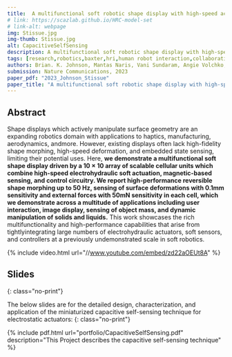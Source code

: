 ```yaml
---
title:  A multifunctional soft robotic shape display with high-speed actuation, sensing, and control
# link: https://scazlab.github.io/HRC-model-set
# link-alt: webpage
img: Stissue.jpg
img-thumb: Stissue.jpg
alt: CapacitiveSelfSensing
description: A multifunctional soft robotic shape display with high-speed actuation, sensing, and control
tags: [research,robotics,baxter,hri,human robot interaction,collaborative manufacturing,human robot collaboration,advanced manufacturing,open source,github]
authors: Brian. K. Johnson, Mantas Naris, Vani Sundaram, Angie Volchko, Khoi Ly, Shane K. Mitchell, Eric Acome, Nicholas Kellaris, Christoph Keplinger, Nikolaus Correll, James S. Humbert, and Mark E. Rentschler
submission: Nature Communications, 2023
paper_pdf: "2023_Johnson_Stissue"
paper_title: "A multifunctional soft robotic shape display with high-speed actuation, sensing, and control"
---
```

## Abstract

Shape displays which actively manipulate surface geometry are an expanding robotics domain with applications to haptics, manufacturing, aerodynamics,
andmore. However, existing displays often lack high-fidelity shape morphing, high-speed deformation, and embedded state sensing, limiting their potential
uses. Here, **we demonstrate a multifunctional soft shape display driven by a 10 × 10 array of scalable cellular units which combine high-speed electrohydraulic
soft actuation, magnetic-based sensing, and control circuitry. We report high-performance reversible shape morphing up to 50 Hz, sensing of
surface deformations with 0.1mm sensitivity and external forces with 50mN sensitivity in each cell, which we demonstrate across a multitude of applications
including user interaction, image display, sensing of object mass, and dynamic manipulation of solids and liquids.** This work showcases the rich multifunctionality and high-performance capabilities that arise from tightlyintegrating large numbers of electrohydraulic actuators, soft sensors, and
controllers at a previously undemonstrated scale in soft robotics.

{% include video.html url="//www.youtube.com/embed/zd22aOEUt8A" %}

## Slides
{: class="no-print"}

The below slides are for the detailed design, characterization, and application of the miniaturized capacitive self-sensing technique for electrostatic actuators:
{: class="no-print"}

{% include pdf.html url="portfolio/CapacitiveSelfSensing.pdf" description="This Project describes the capacitive self-sensing technique" %}